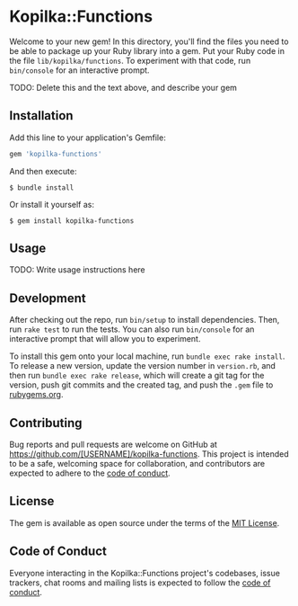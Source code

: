 # Kopilka::Functions

Welcome to your new gem! In this directory, you'll find the files you need to be able to package up your Ruby library into a gem. Put your Ruby code in the file `lib/kopilka/functions`. To experiment with that code, run `bin/console` for an interactive prompt.

TODO: Delete this and the text above, and describe your gem

## Installation

Add this line to your application's Gemfile:

```ruby
gem 'kopilka-functions'
```

And then execute:

    $ bundle install

Or install it yourself as:

    $ gem install kopilka-functions

## Usage

TODO: Write usage instructions here

## Development

After checking out the repo, run `bin/setup` to install dependencies. Then, run `rake test` to run the tests. You can also run `bin/console` for an interactive prompt that will allow you to experiment.

To install this gem onto your local machine, run `bundle exec rake install`. To release a new version, update the version number in `version.rb`, and then run `bundle exec rake release`, which will create a git tag for the version, push git commits and the created tag, and push the `.gem` file to [rubygems.org](https://rubygems.org).

## Contributing

Bug reports and pull requests are welcome on GitHub at https://github.com/[USERNAME]/kopilka-functions. This project is intended to be a safe, welcoming space for collaboration, and contributors are expected to adhere to the [code of conduct](https://github.com/[USERNAME]/kopilka-functions/blob/master/CODE_OF_CONDUCT.md).

## License

The gem is available as open source under the terms of the [MIT License](https://opensource.org/licenses/MIT).

## Code of Conduct

Everyone interacting in the Kopilka::Functions project's codebases, issue trackers, chat rooms and mailing lists is expected to follow the [code of conduct](https://github.com/[USERNAME]/kopilka-functions/blob/master/CODE_OF_CONDUCT.md).
